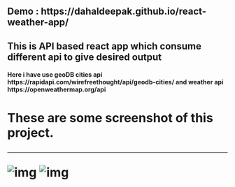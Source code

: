<h2 > Demo : https://dahaldeepak.github.io/react-weather-app/  </h2>
<!--  <a href="https://dahaldeepak.github.io/react-weather-app/" target="_blank" >Link</a> -->
<h2> This is API based react app which consume different api to give desired output </h2>
<h4> Here i have use geoDB cities api  https://rapidapi.com/wirefreethought/api/geodb-cities/ and weather api https://openweathermap.org/api </h4>
<h1> These are some screenshot of this project.
  <hr/>
<img alt="img" src="https://user-images.githubusercontent.com/86339152/211134530-fb293faf-f4cf-4e72-88f8-5aa6f655de72.png"/>

<img alt="img" src="https://user-images.githubusercontent.com/86339152/211134533-b09cf685-beb1-4a95-99fa-59122c67853f.png"/>
